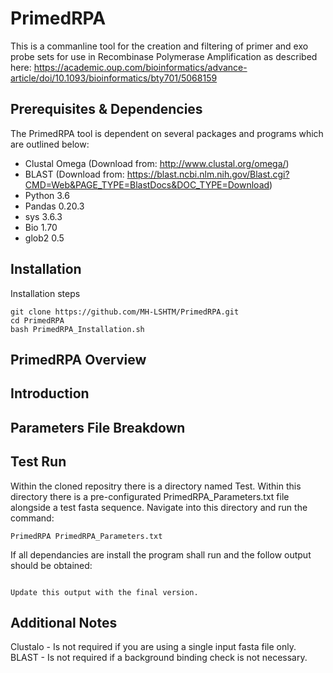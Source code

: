 # PrimedRPA

This is a commanline tool for the creation and filtering of primer and exo probe sets for use in Recombinase Polymerase Amplification as described here: https://academic.oup.com/bioinformatics/advance-article/doi/10.1093/bioinformatics/bty701/5068159

## Prerequisites & Dependencies

The PrimedRPA tool is dependent on several packages and programs which are outlined below:

- Clustal Omega (Download from: http://www.clustal.org/omega/)
- BLAST (Download from: https://blast.ncbi.nlm.nih.gov/Blast.cgi?CMD=Web&PAGE_TYPE=BlastDocs&DOC_TYPE=Download)
- Python 3.6  
- Pandas 0.20.3
- sys 3.6.3
- Bio 1.70
- glob2 0.5	

## Installation

Installation steps

```
git clone https://github.com/MH-LSHTM/PrimedRPA.git
cd PrimedRPA
bash PrimedRPA_Installation.sh

```
## PrimedRPA Overview


## Introduction


## Parameters File Breakdown



## Test Run

Within the cloned repositry there is a directory named Test. Within this directory there is a pre-configurated PrimedRPA_Parameters.txt file alongside a test fasta sequence. Navigate into this directory and run the command:

```
PrimedRPA PrimedRPA_Parameters.txt
```

If all dependancies are install the program shall run and the follow output should be obtained:

```

Update this output with the final version.

```
## Additional Notes 

Clustalo - Is not required if you are using a single input fasta file only.
BLAST - Is not required if a background binding check is not necessary. 
